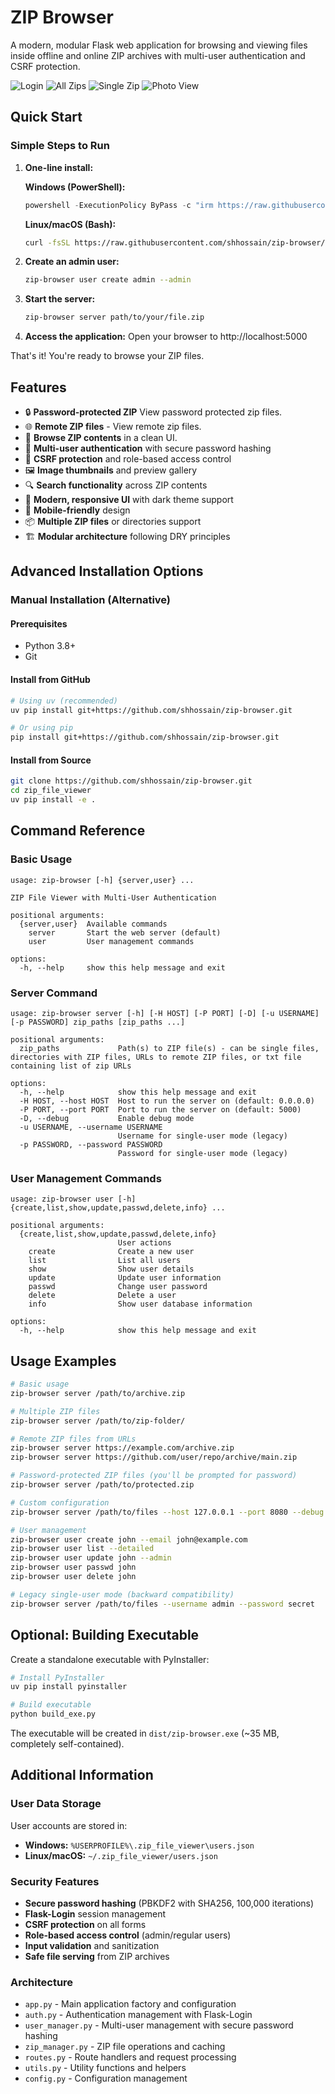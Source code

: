 # ZIP Browser

A modern, modular Flask web application for browsing and viewing files inside offline and online ZIP archives with multi-user authentication and CSRF protection.

![Login](https://raw.githubusercontent.com/shhossain/zip-browser/main/images/login.png)
![All Zips](https://raw.githubusercontent.com/shhossain/zip-browser/main/images/all_zips.png)
![Single Zip](https://raw.githubusercontent.com/shhossain/zip-browser/main/images/single_zip.png)
![Photo View](https://raw.githubusercontent.com/shhossain/zip-browser/main/images/photo_view.png)

## Quick Start

### Simple Steps to Run

1. **One-line install:**

   **Windows (PowerShell):**

   ```powershell
   powershell -ExecutionPolicy ByPass -c "irm https://raw.githubusercontent.com/shhossain/zip-browser/main/setup.ps1 | iex"
   ```

   **Linux/macOS (Bash):**

   ```bash
   curl -fsSL https://raw.githubusercontent.com/shhossain/zip-browser/main/install.sh | sh
   ```

2. **Create an admin user:**

   ```bash
   zip-browser user create admin --admin
   ```

3. **Start the server:**

   ```bash
   zip-browser server path/to/your/file.zip
   ```

4. **Access the application:**
   Open your browser to http://localhost:5000

That's it! You're ready to browse your ZIP files.

## Features

- 🔒 **Password-protected ZIP** View password protected zip files.
- 🌐 **Remote ZIP files** - View remote zip files.
- 📁 **Browse ZIP contents** in a clean UI.
- 👥 **Multi-user authentication** with secure password hashing
- 🔐 **CSRF protection** and role-based access control
- 🖼️ **Image thumbnails** and preview gallery
- 🔍 **Search functionality** across ZIP contents
- 🎨 **Modern, responsive UI** with dark theme support
- 📱 **Mobile-friendly** design
- 📦 **Multiple ZIP files** or directories support
- 🏗️ **Modular architecture** following DRY principles

## Advanced Installation Options

### Manual Installation (Alternative)

#### Prerequisites

- Python 3.8+
- Git

#### Install from GitHub

```bash
# Using uv (recommended)
uv pip install git+https://github.com/shhossain/zip-browser.git

# Or using pip
pip install git+https://github.com/shhossain/zip-browser.git
```

#### Install from Source

```bash
git clone https://github.com/shhossain/zip-browser.git
cd zip_file_viewer
uv pip install -e .
```

## Command Reference

### Basic Usage

```
usage: zip-browser [-h] {server,user} ...

ZIP File Viewer with Multi-User Authentication

positional arguments:
  {server,user}  Available commands
    server       Start the web server (default)
    user         User management commands

options:
  -h, --help     show this help message and exit
```

### Server Command

```
usage: zip-browser server [-h] [-H HOST] [-P PORT] [-D] [-u USERNAME] [-p PASSWORD] zip_paths [zip_paths ...]

positional arguments:
  zip_paths             Path(s) to ZIP file(s) - can be single files, directories with ZIP files, URLs to remote ZIP files, or txt file containing list of zip URLs

options:
  -h, --help            show this help message and exit
  -H HOST, --host HOST  Host to run the server on (default: 0.0.0.0)
  -P PORT, --port PORT  Port to run the server on (default: 5000)
  -D, --debug           Enable debug mode
  -u USERNAME, --username USERNAME
                        Username for single-user mode (legacy)
  -p PASSWORD, --password PASSWORD
                        Password for single-user mode (legacy)
```

### User Management Commands

```
usage: zip-browser user [-h] {create,list,show,update,passwd,delete,info} ...

positional arguments:
  {create,list,show,update,passwd,delete,info}
                        User actions
    create              Create a new user
    list                List all users
    show                Show user details
    update              Update user information
    passwd              Change user password
    delete              Delete a user
    info                Show user database information

options:
  -h, --help            show this help message and exit
```

## Usage Examples

```bash
# Basic usage
zip-browser server /path/to/archive.zip

# Multiple ZIP files
zip-browser server /path/to/zip-folder/

# Remote ZIP files from URLs
zip-browser server https://example.com/archive.zip
zip-browser server https://github.com/user/repo/archive/main.zip

# Password-protected ZIP files (you'll be prompted for password)
zip-browser server /path/to/protected.zip

# Custom configuration
zip-browser server /path/to/files --host 127.0.0.1 --port 8080 --debug

# User management
zip-browser user create john --email john@example.com
zip-browser user list --detailed
zip-browser user update john --admin
zip-browser user passwd john
zip-browser user delete john

# Legacy single-user mode (backward compatibility)
zip-browser server /path/to/files --username admin --password secret
```

## Optional: Building Executable

Create a standalone executable with PyInstaller:

```bash
# Install PyInstaller
uv pip install pyinstaller

# Build executable
python build_exe.py
```

The executable will be created in `dist/zip-browser.exe` (~35 MB, completely self-contained).

## Additional Information

### User Data Storage

User accounts are stored in:

- **Windows:** `%USERPROFILE%\.zip_file_viewer\users.json`
- **Linux/macOS:** `~/.zip_file_viewer/users.json`

### Security Features

- **Secure password hashing** (PBKDF2 with SHA256, 100,000 iterations)
- **Flask-Login** session management
- **CSRF protection** on all forms
- **Role-based access control** (admin/regular users)
- **Input validation** and sanitization
- **Safe file serving** from ZIP archives

### Architecture

- `app.py` - Main application factory and configuration
- `auth.py` - Authentication management with Flask-Login
- `user_manager.py` - Multi-user management with secure password hashing
- `zip_manager.py` - ZIP file operations and caching
- `routes.py` - Route handlers and request processing
- `utils.py` - Utility functions and helpers
- `config.py` - Configuration management
